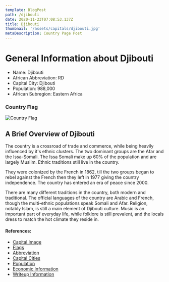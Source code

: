 ```yaml
---
template: BlogPost
path: /djibouti
date: 2020-11-23T07:08:53.137Z
title: Djibouti
thumbnail: '/assets/capitals/djibouti.jpg'
metaDescription: Country Page Post
---
```


# General Information about Djibouti

- Name: Djibouti
- African Abbreviation: RD
- Capital City: Djibouti
- Population: 988,000
- African Subregion: Eastern Africa

### Country Flag
![Country Flag](https://raw.githubusercontent.com/hjnilsson/country-flags/master/png1000px/dj.png)

## A Brief Overview of Djibouti
The country is a crossroad of trade and commerce, while being heavily influenced by it's ethnic clusters. The two dominant groups are the Afar and the Issa-Somali. The Issa Somali make up 60% of the population and are largely Muslim. Ethnic traditions still live in the country.

They were colonized by the French in 1862, till the two groups began to rebel against the French then they left in 1977 giving the country independence. The country has entered an era of peace since 2000.

There are many different traditions in the country, both modern and traditional. The official languages of the country are Arabic and French, though the multi-ethnic populations speak Somali and Afar. Religion, notably Islam, is still a main element of Djibouti culture. Music is an important part of everyday life, while folklore is still prevalent, and the locals dress to match the hot climate they reside in.
#### References:
- [Capital Image](https://www.worldatlas.com/upload/d5/71/52/shutterstock-543241918.jpg)
- [Flags](https://github.com/hjnilsson/country-flags)
- [Abbreviation](https://planetarynames.wr.usgs.gov/Abbreviations)
- [Capital Cities](https://www.nationsonline.org/oneworld/capitals_africa.htm)
- [Population](https://www.worldometers.info/population/countries-in-africa-by-population/)
- [Economic Information](https://data.worldbank.org/)
- [Writeup Information](https://www.iexplore.com/articles/travel-guides/africa/djibouti/history-and-culture)
